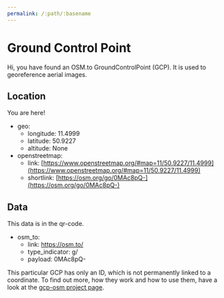 ```yaml
---
permalink: /:path/:basename
---
```


# Ground Control Point

Hi, you have found an OSM.to GroundControlPoint (GCP). It is used to georeference aerial images.

## Location

You are here!

  * geo:
    * longitude: 11.4999
    * latitude: 50.9227
    * altitude: None
  * openstreetmap:
    * link: [https://www.openstreetmap.org/#map=11/50.9227/11.4999](https://www.openstreetmap.org/#map=11/50.9227/11.4999)
    * shortlink: [https://osm.org/go/0MAc8pQ-](https://osm.org/go/0MAc8pQ-)

## Data

This data is in the qr-code.

  * osm_to:
    * link: https://osm.to/
    * type_indicator: g/
    * payload: 0MAc8pQ-
	

This particular GCP has only an ID, which is not permanently linked to a coordinate. To find out more, how they work and how to use them, have a look at the [gcp-osm project page](https://github.com/aerospaceresearch/gcp-osm).
